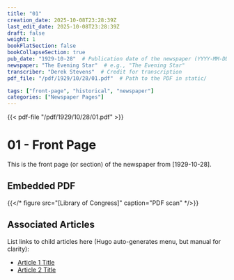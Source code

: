 ```yaml
---
title: "01"
creation_date: 2025-10-08T23:28:39Z
last_edit_date: 2025-10-08T23:28:39Z
draft: false
weight: 1
bookFlatSection: false
bookCollapseSection: true
pub_date: "1929-10-28"  # Publication date of the newspaper (YYYY-MM-DD)
newspaper: "The Evening Star"  # e.g., "The Evening Star"
transcriber: "Derek Stevens"  # Credit for transcription
pdf_file: "/pdf/1929/10/28/01.pdf"  # Path to the PDF in static/

tags: ["front-page", "historical", "newspaper"]
categories: ["Newspaper Pages"]
---
```

{{< pdf-file "/pdf/1929/10/28/01.pdf" >}}

# 01 - Front Page
This is the front page (or section) of the newspaper from [1929-10-28].

## Embedded PDF
{{</* figure src="[Library of Congress]" caption="PDF scan" */>}}

## Associated Articles
List links to child articles here (Hugo auto-generates menu, but manual for clarity):
- [Article 1 Title](/2025/10/08/article1/)
- [Article 2 Title](/2025/10/08/article2/)

<!-- Add transcribed text or summaries from the front page here if needed. Child articles will appear in the sidebar menu due to bookCollapseSection. -->
<!-- Note: After creation, replace [PUB_DATE_PLACEHOLDER] with the value from front matter 'pub_date', and [PDF_FILE_PLACEHOLDER] with 'pdf_file'. -->
